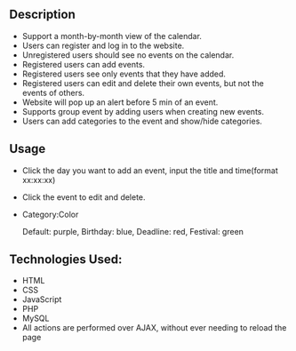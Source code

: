 ## Description

- Support a month-by-month view of the calendar.
- Users can register and log in to the website.
- Unregistered users should see no events on the calendar.
- Registered users can add events.
- Registered users see only events that they have added.
- Registered users can edit and delete their own events, but not the events of others.
- Website will pop up an alert before 5 min of an event.
- Supports group event by adding users when creating new events.
- Users can add categories to the event and show/hide categories.



## Usage

- Click the day you want to add an event, input the title and time(format xx:xx:xx)

- Click the event to edit and delete.

- Category:Color

  Default: purple, Birthday: blue, Deadline: red, Festival: green



## Technologies Used:

- HTML
- CSS
- JavaScript
- PHP
- MySQL
- All actions are performed over AJAX, without ever needing to reload the page